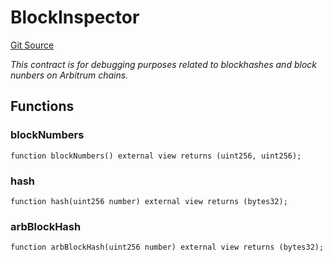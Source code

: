 # BlockInspector
[Git Source](https://github.com//PermissionlessGames/degen-casino/blob/c506c9312aeefc0b7041cc7d9f06012fa6803cb7/src/BlockInspector.sol)

*This contract is for debugging purposes related to blockhashes and block nunbers on Arbitrum chains.*


## Functions
### blockNumbers


```solidity
function blockNumbers() external view returns (uint256, uint256);
```

### hash


```solidity
function hash(uint256 number) external view returns (bytes32);
```

### arbBlockHash


```solidity
function arbBlockHash(uint256 number) external view returns (bytes32);
```

